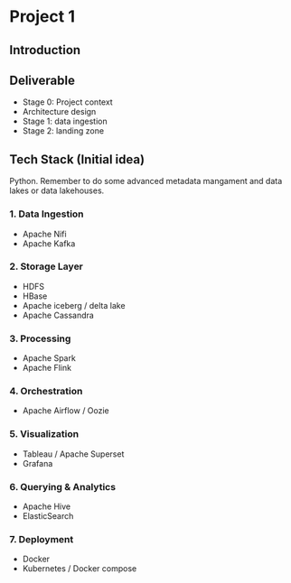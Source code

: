 # Project 1

## Introduction

## Deliverable
- Stage 0: Project context 
- Architecture design
- Stage 1: data ingestion
- Stage 2: landing zone

## Tech Stack (Initial idea)

Python. Remember to do some advanced metadata mangament and data lakes or data lakehouses.

### 1. Data Ingestion
- Apache Nifi
- Apache Kafka

### 2. Storage Layer
- HDFS
- HBase
- Apache iceberg / delta lake
- Apache Cassandra

### 3. Processing 
- Apache Spark
- Apache Flink

### 4. Orchestration
- Apache Airflow / Oozie

### 5. Visualization 
- Tableau / Apache Superset
- Grafana

### 6. Querying & Analytics
- Apache Hive
- ElasticSearch

### 7. Deployment
- Docker
- Kubernetes / Docker compose
